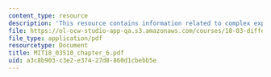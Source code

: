 ```yaml
---
content_type: resource
description: 'This resource contains information related to complex exponential. '
file: https://ol-ocw-studio-app-qa.s3.amazonaws.com/courses/18-03-differential-equations-spring-2010/a3c8b903c3e2e37427d8860d1cbebb5e_MIT18_03S10_chapter_6.pdf
file_type: application/pdf
resourcetype: Document
title: MIT18_03S10_chapter_6.pdf
uid: a3c8b903-c3e2-e374-27d8-860d1cbebb5e
---
```

